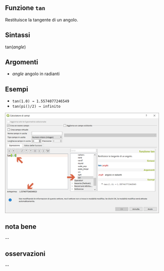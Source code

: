 ## Funzione `tan`

Restituisce la tangente di un angolo.

## Sintassi

tan(_angle_)

## Argomenti

* _angle_ angolo in radianti

## Esempi

* `tan(1.0) → 1.5574077246549`
* `tan(pi()/2) → infinito`

<img src="/img/matematica/tan/tan1.png">

## nota bene

--

## osservazioni

--
